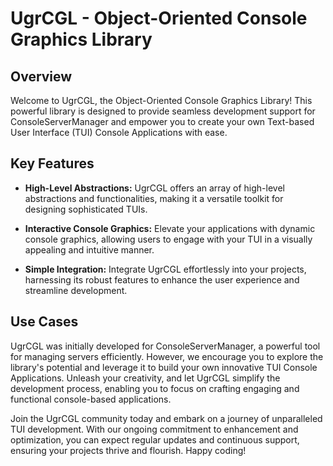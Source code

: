 # UgrCGL - Object-Oriented Console Graphics Library

## Overview
Welcome to UgrCGL, the Object-Oriented Console Graphics Library! This powerful library is designed to provide seamless development support for ConsoleServerManager and empower you to create your own Text-based User Interface (TUI) Console Applications with ease.

## Key Features
- **High-Level Abstractions:** UgrCGL offers an array of high-level abstractions and functionalities, making it a versatile toolkit for designing sophisticated TUIs.

- **Interactive Console Graphics:** Elevate your applications with dynamic console graphics, allowing users to engage with your TUI in a visually appealing and intuitive manner.

- **Simple Integration:** Integrate UgrCGL effortlessly into your projects, harnessing its robust features to enhance the user experience and streamline development.

## Use Cases
UgrCGL was initially developed for ConsoleServerManager, a powerful tool for managing servers efficiently. However, we encourage you to explore the library's potential and leverage it to build your own innovative TUI Console Applications. Unleash your creativity, and let UgrCGL simplify the development process, enabling you to focus on crafting engaging and functional console-based applications.

Join the UgrCGL community today and embark on a journey of unparalleled TUI development. With our ongoing commitment to enhancement and optimization, you can expect regular updates and continuous support, ensuring your projects thrive and flourish. Happy coding!
